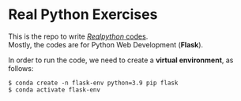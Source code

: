 # Real Python Exercises

This is the repo to write [_Realpython_ codes](https://realpython.com).    
Mostly, the codes are for Python Web Development (**Flask**).    
   
In order to run the code, we need to create a __virtual environment__, as follows:     
```
$ conda create -n flask-env python=3.9 pip flask
$ conda activate flask-env
```



